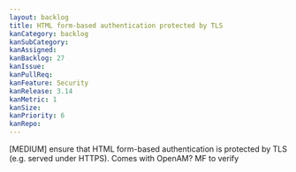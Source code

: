 ```yaml
---
layout: backlog
title: HTML form-based authentication protected by TLS
kanCategory: backlog
kanSubCategory:
kanAssigned:
kanBacklog: 27
kanIssue:
kanPullReq:
kanFeature: Security
kanRelease: 3.14
kanMetric: 1
kanSize:
kanPriority: 6
kanRepo:
---
```

[MEDIUM] ensure that HTML form-based authentication is protected by TLS (e.g. served under HTTPS). Comes with OpenAM? MF to verify
